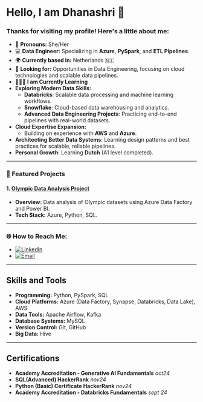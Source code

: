 # Hello, I am Dhanashri 👋

### Thanks for visiting my profile! Here's a little about me:

- 🌟 **Pronouns:** She/Her
- 💻 **Data Engineer:** Specializing in **Azure**, **PySpark**, and **ETL Pipelines**.
- 🌍 **Currently based in:** Netherlands 🇳🇱
- 🎯 **Looking for:** Opportunities in Data Engineering, focusing on cloud technologies and scalable data pipelines. 
- 🧑🏻‍💻 **I am Currently Learning**
- **Exploring Modern Data Skills:**
  - **Databricks**: Scalable data processing and machine learning workflows.
  - **Snowflake**: Cloud-based data warehousing and analytics.
  - **Advanced Data Engineering Projects**: Practicing end-to-end pipelines with real-world datasets.
- **Cloud Expertise Expansion:**
  - Building on experience with **AWS** and **Azure**.
- **Architecting Better Data Systems**: Learning design patterns and best practices for scalable, reliable pipelines.
- **Personal Growth**: Learning **Dutch** (A1 level completed).


---

### 📌 Featured Projects
#### 1. [Olympic Data Analysis Project](link-to-repo)
- **Overview:** Data analysis of Olympic datasets using Azure Data Factory and Power BI.
- **Tech Stack:** Azure, Python, SQL.

---

### 🌐 How to Reach Me:
- [![LinkedIn](https://img.shields.io/badge/-LinkedIn-blue?style=flat-square&logo=Linkedin&logoColor=white)](https://www.linkedin.com/in/dhanashri-kadu-5054a3ab/)
- [![Email](https://img.shields.io/badge/Email-kadudhanashri06@gmail.com-red?style=flat-square&logo=gmail&logoColor=white)](mailto:kadudhanashri06@gmail.com)

---

## Skills and Tools
- **Programming:** Python, PySpark, SQL
- **Cloud Platforms:** Azure (Data Factory, Synapse, Databricks, Data Lake), AWS
- **Data Tools:** Apache Airflow, Kafka
- **Database Systems:** MySQL
- **Version Control:** Git, GitHub
- **Big Data:** Hive
---

## Certifications
- **Academy Accreditation - Generative AI Fundamentals** *oct24*
- **SQL(Advanced) HackerRank** *nov24*
- **Python (Basic) Certificate HackerRank** *nov24*
- **Academy Accreditation - Databricks Fundamentals** *sept 24*
